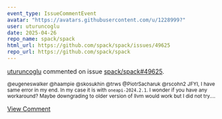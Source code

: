 ```yaml
---
event_type: IssueCommentEvent
avatar: "https://avatars.githubusercontent.com/u/1228999?"
user: uturuncoglu
date: 2025-04-26
repo_name: spack/spack
html_url: https://github.com/spack/spack/issues/49625
repo_url: https://github.com/spack/spack
---
```


<a href='https://github.com/uturuncoglu' target='_blank'>uturuncoglu</a> commented on issue <a href='https://github.com/spack/spack/issues/49625' target='_blank'>spack/spack#49625</a>.

<small>@eugeneswalker @haampie @skosukhin @trws @PiotrSacharuk @rscohn2 JFYI, I have same error in my end. In my case it is with `oneapi-2024.2.1`. I wonder if you have any workaround? Maybe downgrading to older version of llvm would work but I did not try....</small>

<a href='https://github.com/spack/spack/issues/49625' target='_blank'>View Comment</a>